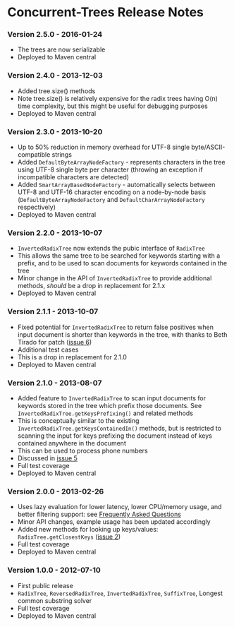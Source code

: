 # Concurrent-Trees Release Notes #

### Version 2.5.0 - 2016-01-24 ###
  * The trees are now serializable
  * Deployed to Maven central

### Version 2.4.0 - 2013-12-03 ###
  * Added tree.size() methods
  * Note tree.size() is relatively expensive for the radix trees having O(n) time complexity, but this might be useful for debugging purposes
  * Deployed to Maven central

### Version 2.3.0 - 2013-10-20 ###
  * Up to 50% reduction in memory overhead for UTF-8 single byte/ASCII-compatible strings
  * Added `DefaultByteArrayNodeFactory` - represents characters in the tree using UTF-8 single byte per character (throwing an exception if incompatible characters are detected)
  * Added `SmartArrayBasedNodeFactory` - automatically selects between UTF-8 and UTF-16 character encoding on a node-by-node basis (`DefaultByteArrayNodeFactory` and `DefaultCharArrayNodeFactory` respectively)
  * Deployed to Maven central

### Version 2.2.0 - 2013-10-07 ###
  * `InvertedRadixTree` now extends the pubic interface of `RadixTree`
  * This allows the same tree to be searched for keywords starting with a prefix, and to be used to scan documents for keywords contained in the tree
  * Minor change in the API of `InvertedRadixTree` to provide additional methods, _should_ be a drop in replacement for 2.1.x
  * Deployed to Maven central

### Version 2.1.1 - 2013-10-07 ###
  * Fixed potential for `InvertedRadixTree` to return false positives when input document is shorter than keywords in the tree, with thanks to Beth Tirado for patch ([issue 6](https://code.google.com/p/concurrent-trees/issues/detail?id=6))
  * Additional test cases
  * This is a drop in replacement for 2.1.0
  * Deployed to Maven central

### Version 2.1.0 - 2013-08-07 ###
  * Added feature to `InvertedRadixTree` to scan input documents for keywords stored in the tree which prefix those documents. See `InvertedRadixTree.getKeysPrefixing()` and related methods
  * This is conceptually similar to the existing `InvertedRadixTree.getKeysContainedIn()` methods, but is restricted to scanning the input for keys prefixing the document instead of keys contained anywhere in the document
  * This can be used to process phone numbers
  * Discussed in [issue 5](https://code.google.com/p/concurrent-trees/issues/detail?id=5)
  * Full test coverage
  * Deployed to Maven central

### Version 2.0.0 - 2013-02-26 ###
  * Uses lazy evaluation for lower latency, lower CPU/memory usage, and better filtering support: see [Frequently Asked Questions](http://code.google.com/p/concurrent-trees/wiki/FrequentlyAskedQuestions#What_is_Lazy_Evaluation,_and_why_return_Iterable_instead_of_Coll)
  * Minor API changes, example usage has been updated accordingly
  * Added new methods for looking up keys/values: `RadixTree.getClosestKeys` ([issue 2](https://code.google.com/p/concurrent-trees/issues/detail?id=2))
  * Full test coverage
  * Deployed to Maven central

### Version 1.0.0 - 2012-07-10 ###
  * First public release
  * `RadixTree`, `ReversedRadixTree`, `InvertedRadixTree`, `SuffixTree`, Longest common substring solver
  * Full test coverage
  * Deployed to Maven central
